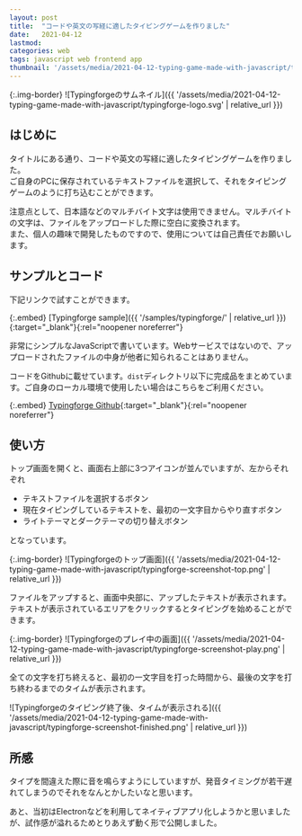 ```yaml
---
layout: post
title:  "コードや英文の写経に適したタイピングゲームを作りました"
date:   2021-04-12
lastmod: 
categories: web
tags: javascript web frontend app
thumbnail: '/assets/media/2021-04-12-typing-game-made-with-javascript/typingforge-logo.png'
---
```


{:.img-border}
![Typingforgeのサムネイル]({{ '/assets/media/2021-04-12-typing-game-made-with-javascript/typingforge-logo.svg' | relative_url }})


## はじめに


タイトルにある通り、コードや英文の写経に適したタイピングゲームを作りました。  
ご自身のPCに保存されているテキストファイルを選択して、それをタイピングゲームのように打ち込むことができます。  

注意点として、日本語などのマルチバイト文字は使用できません。マルチバイトの文字は、ファイルをアップロードした際に空白に変換されます。  
また、個人の趣味で開発したものですので、使用については自己責任でお願いします。

## サンプルとコード

下記リンクで試すことができます。

{:.embed}
[Typingforge sample]({{ '/samples/typingforge/' | relative_url }}){:target="_blank"}{:rel="noopener noreferrer"}

非常にシンプルなJavaScriptで書いています。Webサービスではないので、アップロードされたファイルの中身が他者に知られることはありません。

コードをGithubに載せています。`dist`ディレクトリ以下に完成品をまとめています。ご自身のローカル環境で使用したい場合はこちらをご利用ください。

{:.embed}
[Typingforge Github](https://github.com/flatpaq/typingforge){:target="_blank"}{:rel="noopener noreferrer"}


## 使い方

トップ画面を開くと、画面右上部に3つアイコンが並んでいますが、左からそれぞれ

- テキストファイルを選択するボタン
- 現在タイピングしているテキストを、最初の一文字目からやり直すボタン
- ライトテーマとダークテーマの切り替えボタン

となっています。

{:.img-border}
![Typingforgeのトップ画面]({{ '/assets/media/2021-04-12-typing-game-made-with-javascript/typingforge-screenshot-top.png' | relative_url }})


ファイルをアップすると、画面中央部に、アップしたテキストが表示されます。  
テキストが表示されているエリアをクリックするとタイピングを始めることができます。

{:.img-border}
![Typingforgeのプレイ中の画面]({{ '/assets/media/2021-04-12-typing-game-made-with-javascript/typingforge-screenshot-play.png' | relative_url }})



全ての文字を打ち終えると、最初の一文字目を打った時間から、最後の文字を打ち終わるまでのタイムが表示されます。

![Typingforgeのタイピング終了後、タイムが表示される]({{ '/assets/media/2021-04-12-typing-game-made-with-javascript/typingforge-screenshot-finished.png' | relative_url }})


## 所感

タイプを間違えた際に音を鳴らすようにしていますが、発音タイミングが若干遅れてしまうのでそれをなんとかしたいなと思います。  

あと、当初はElectronなどを利用してネイティブアプリ化しようかと思いましたが、試作感が溢れるためとりあえず動く形で公開しました。

